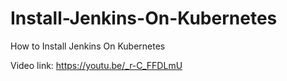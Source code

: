 # Install-Jenkins-On-Kubernetes
How to Install Jenkins On Kubernetes

Video link:
https://youtu.be/_r-C_FFDLmU
